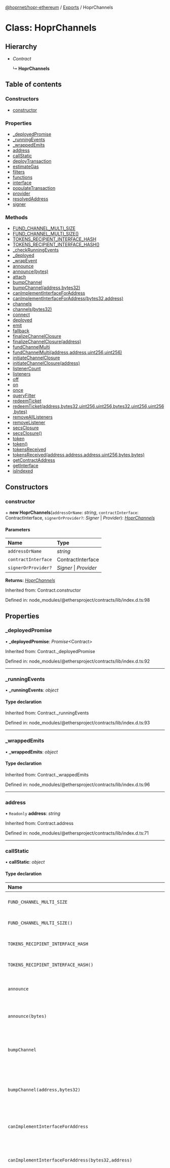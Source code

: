 [@hoprnet/hopr-ethereum](../README.md) / [Exports](../modules.md) / HoprChannels

# Class: HoprChannels

## Hierarchy

- *Contract*

  ↳ **HoprChannels**

## Table of contents

### Constructors

- [constructor](hoprchannels.md#constructor)

### Properties

- [\_deployedPromise](hoprchannels.md#_deployedpromise)
- [\_runningEvents](hoprchannels.md#_runningevents)
- [\_wrappedEmits](hoprchannels.md#_wrappedemits)
- [address](hoprchannels.md#address)
- [callStatic](hoprchannels.md#callstatic)
- [deployTransaction](hoprchannels.md#deploytransaction)
- [estimateGas](hoprchannels.md#estimategas)
- [filters](hoprchannels.md#filters)
- [functions](hoprchannels.md#functions)
- [interface](hoprchannels.md#interface)
- [populateTransaction](hoprchannels.md#populatetransaction)
- [provider](hoprchannels.md#provider)
- [resolvedAddress](hoprchannels.md#resolvedaddress)
- [signer](hoprchannels.md#signer)

### Methods

- [FUND\_CHANNEL\_MULTI\_SIZE](hoprchannels.md#fund_channel_multi_size)
- [FUND\_CHANNEL\_MULTI\_SIZE()](hoprchannels.md#fund_channel_multi_size())
- [TOKENS\_RECIPIENT\_INTERFACE\_HASH](hoprchannels.md#tokens_recipient_interface_hash)
- [TOKENS\_RECIPIENT\_INTERFACE\_HASH()](hoprchannels.md#tokens_recipient_interface_hash())
- [\_checkRunningEvents](hoprchannels.md#_checkrunningevents)
- [\_deployed](hoprchannels.md#_deployed)
- [\_wrapEvent](hoprchannels.md#_wrapevent)
- [announce](hoprchannels.md#announce)
- [announce(bytes)](hoprchannels.md#announce(bytes))
- [attach](hoprchannels.md#attach)
- [bumpChannel](hoprchannels.md#bumpchannel)
- [bumpChannel(address,bytes32)](hoprchannels.md#bumpchannel(address,bytes32))
- [canImplementInterfaceForAddress](hoprchannels.md#canimplementinterfaceforaddress)
- [canImplementInterfaceForAddress(bytes32,address)](hoprchannels.md#canimplementinterfaceforaddress(bytes32,address))
- [channels](hoprchannels.md#channels)
- [channels(bytes32)](hoprchannels.md#channels(bytes32))
- [connect](hoprchannels.md#connect)
- [deployed](hoprchannels.md#deployed)
- [emit](hoprchannels.md#emit)
- [fallback](hoprchannels.md#fallback)
- [finalizeChannelClosure](hoprchannels.md#finalizechannelclosure)
- [finalizeChannelClosure(address)](hoprchannels.md#finalizechannelclosure(address))
- [fundChannelMulti](hoprchannels.md#fundchannelmulti)
- [fundChannelMulti(address,address,uint256,uint256)](hoprchannels.md#fundchannelmulti(address,address,uint256,uint256))
- [initiateChannelClosure](hoprchannels.md#initiatechannelclosure)
- [initiateChannelClosure(address)](hoprchannels.md#initiatechannelclosure(address))
- [listenerCount](hoprchannels.md#listenercount)
- [listeners](hoprchannels.md#listeners)
- [off](hoprchannels.md#off)
- [on](hoprchannels.md#on)
- [once](hoprchannels.md#once)
- [queryFilter](hoprchannels.md#queryfilter)
- [redeemTicket](hoprchannels.md#redeemticket)
- [redeemTicket(address,bytes32,uint256,uint256,bytes32,uint256,uint256,bytes)](hoprchannels.md#redeemticket(address,bytes32,uint256,uint256,bytes32,uint256,uint256,bytes))
- [removeAllListeners](hoprchannels.md#removealllisteners)
- [removeListener](hoprchannels.md#removelistener)
- [secsClosure](hoprchannels.md#secsclosure)
- [secsClosure()](hoprchannels.md#secsclosure())
- [token](hoprchannels.md#token)
- [token()](hoprchannels.md#token())
- [tokensReceived](hoprchannels.md#tokensreceived)
- [tokensReceived(address,address,address,uint256,bytes,bytes)](hoprchannels.md#tokensreceived(address,address,address,uint256,bytes,bytes))
- [getContractAddress](hoprchannels.md#getcontractaddress)
- [getInterface](hoprchannels.md#getinterface)
- [isIndexed](hoprchannels.md#isindexed)

## Constructors

### constructor

\+ **new HoprChannels**(`addressOrName`: *string*, `contractInterface`: ContractInterface, `signerOrProvider?`: *Signer* \| *Provider*): [*HoprChannels*](hoprchannels.md)

#### Parameters

| Name | Type |
| :------ | :------ |
| `addressOrName` | *string* |
| `contractInterface` | ContractInterface |
| `signerOrProvider?` | *Signer* \| *Provider* |

**Returns:** [*HoprChannels*](hoprchannels.md)

Inherited from: Contract.constructor

Defined in: node_modules/@ethersproject/contracts/lib/index.d.ts:98

## Properties

### \_deployedPromise

• **\_deployedPromise**: *Promise*<Contract\>

Inherited from: Contract.\_deployedPromise

Defined in: node_modules/@ethersproject/contracts/lib/index.d.ts:92

___

### \_runningEvents

• **\_runningEvents**: *object*

#### Type declaration

Inherited from: Contract.\_runningEvents

Defined in: node_modules/@ethersproject/contracts/lib/index.d.ts:93

___

### \_wrappedEmits

• **\_wrappedEmits**: *object*

#### Type declaration

Inherited from: Contract.\_wrappedEmits

Defined in: node_modules/@ethersproject/contracts/lib/index.d.ts:96

___

### address

• `Readonly` **address**: *string*

Inherited from: Contract.address

Defined in: node_modules/@ethersproject/contracts/lib/index.d.ts:71

___

### callStatic

• **callStatic**: *object*

#### Type declaration

| Name | Type |
| :------ | :------ |
| `FUND_CHANNEL_MULTI_SIZE` | (`overrides?`: CallOverrides) => *Promise*<BigNumber\> |
| `FUND_CHANNEL_MULTI_SIZE()` | (`overrides?`: CallOverrides) => *Promise*<BigNumber\> |
| `TOKENS_RECIPIENT_INTERFACE_HASH` | (`overrides?`: CallOverrides) => *Promise*<string\> |
| `TOKENS_RECIPIENT_INTERFACE_HASH()` | (`overrides?`: CallOverrides) => *Promise*<string\> |
| `announce` | (`multiaddr`: BytesLike, `overrides?`: CallOverrides) => *Promise*<void\> |
| `announce(bytes)` | (`multiaddr`: BytesLike, `overrides?`: CallOverrides) => *Promise*<void\> |
| `bumpChannel` | (`counterparty`: *string*, `newCommitment`: BytesLike, `overrides?`: CallOverrides) => *Promise*<void\> |
| `bumpChannel(address,bytes32)` | (`counterparty`: *string*, `newCommitment`: BytesLike, `overrides?`: CallOverrides) => *Promise*<void\> |
| `canImplementInterfaceForAddress` | (`interfaceHash`: BytesLike, `account`: *string*, `overrides?`: CallOverrides) => *Promise*<string\> |
| `canImplementInterfaceForAddress(bytes32,address)` | (`interfaceHash`: BytesLike, `account`: *string*, `overrides?`: CallOverrides) => *Promise*<string\> |
| `channels` | (`arg0`: BytesLike, `overrides?`: CallOverrides) => *Promise*<[*BigNumber*, *BigNumber*, *string*, *string*, *BigNumber*, *BigNumber*, *BigNumber*, *BigNumber*, *number*, *BigNumber*, *number*, *boolean*] & { `channelEpoch`: *BigNumber* ; `closureByPartyA`: *boolean* ; `closureTime`: *number* ; `partyABalance`: *BigNumber* ; `partyACommitment`: *string* ; `partyATicketEpoch`: *BigNumber* ; `partyATicketIndex`: *BigNumber* ; `partyBBalance`: *BigNumber* ; `partyBCommitment`: *string* ; `partyBTicketEpoch`: *BigNumber* ; `partyBTicketIndex`: *BigNumber* ; `status`: *number*  }\> |
| `channels(bytes32)` | (`arg0`: BytesLike, `overrides?`: CallOverrides) => *Promise*<[*BigNumber*, *BigNumber*, *string*, *string*, *BigNumber*, *BigNumber*, *BigNumber*, *BigNumber*, *number*, *BigNumber*, *number*, *boolean*] & { `channelEpoch`: *BigNumber* ; `closureByPartyA`: *boolean* ; `closureTime`: *number* ; `partyABalance`: *BigNumber* ; `partyACommitment`: *string* ; `partyATicketEpoch`: *BigNumber* ; `partyATicketIndex`: *BigNumber* ; `partyBBalance`: *BigNumber* ; `partyBCommitment`: *string* ; `partyBTicketEpoch`: *BigNumber* ; `partyBTicketIndex`: *BigNumber* ; `status`: *number*  }\> |
| `finalizeChannelClosure` | (`counterparty`: *string*, `overrides?`: CallOverrides) => *Promise*<void\> |
| `finalizeChannelClosure(address)` | (`counterparty`: *string*, `overrides?`: CallOverrides) => *Promise*<void\> |
| `fundChannelMulti` | (`account1`: *string*, `account2`: *string*, `amount1`: BigNumberish, `amount2`: BigNumberish, `overrides?`: CallOverrides) => *Promise*<void\> |
| `fundChannelMulti(address,address,uint256,uint256)` | (`account1`: *string*, `account2`: *string*, `amount1`: BigNumberish, `amount2`: BigNumberish, `overrides?`: CallOverrides) => *Promise*<void\> |
| `initiateChannelClosure` | (`counterparty`: *string*, `overrides?`: CallOverrides) => *Promise*<void\> |
| `initiateChannelClosure(address)` | (`counterparty`: *string*, `overrides?`: CallOverrides) => *Promise*<void\> |
| `redeemTicket` | (`counterparty`: *string*, `nextCommitment`: BytesLike, `ticketEpoch`: BigNumberish, `ticketIndex`: BigNumberish, `proofOfRelaySecret`: BytesLike, `amount`: BigNumberish, `winProb`: BigNumberish, `signature`: BytesLike, `overrides?`: CallOverrides) => *Promise*<void\> |
| `redeemTicket(address,bytes32,uint256,uint256,bytes32,uint256,uint256,bytes)` | (`counterparty`: *string*, `nextCommitment`: BytesLike, `ticketEpoch`: BigNumberish, `ticketIndex`: BigNumberish, `proofOfRelaySecret`: BytesLike, `amount`: BigNumberish, `winProb`: BigNumberish, `signature`: BytesLike, `overrides?`: CallOverrides) => *Promise*<void\> |
| `secsClosure` | (`overrides?`: CallOverrides) => *Promise*<number\> |
| `secsClosure()` | (`overrides?`: CallOverrides) => *Promise*<number\> |
| `token` | (`overrides?`: CallOverrides) => *Promise*<string\> |
| `token()` | (`overrides?`: CallOverrides) => *Promise*<string\> |
| `tokensReceived` | (`operator`: *string*, `from`: *string*, `to`: *string*, `amount`: BigNumberish, `userData`: BytesLike, `operatorData`: BytesLike, `overrides?`: CallOverrides) => *Promise*<void\> |
| `tokensReceived(address,address,address,uint256,bytes,bytes)` | (`operator`: *string*, `from`: *string*, `to`: *string*, `amount`: BigNumberish, `userData`: BytesLike, `operatorData`: BytesLike, `overrides?`: CallOverrides) => *Promise*<void\> |

Overrides: Contract.callStatic

Defined in: packages/ethereum/types/HoprChannels.d.ts:590

___

### deployTransaction

• `Readonly` **deployTransaction**: TransactionResponse

Inherited from: Contract.deployTransaction

Defined in: node_modules/@ethersproject/contracts/lib/index.d.ts:91

___

### estimateGas

• **estimateGas**: *object*

#### Type declaration

| Name | Type |
| :------ | :------ |
| `FUND_CHANNEL_MULTI_SIZE` | (`overrides?`: CallOverrides) => *Promise*<BigNumber\> |
| `FUND_CHANNEL_MULTI_SIZE()` | (`overrides?`: CallOverrides) => *Promise*<BigNumber\> |
| `TOKENS_RECIPIENT_INTERFACE_HASH` | (`overrides?`: CallOverrides) => *Promise*<BigNumber\> |
| `TOKENS_RECIPIENT_INTERFACE_HASH()` | (`overrides?`: CallOverrides) => *Promise*<BigNumber\> |
| `announce` | (`multiaddr`: BytesLike, `overrides?`: Overrides & { `from?`: *string* \| *Promise*<string\>  }) => *Promise*<BigNumber\> |
| `announce(bytes)` | (`multiaddr`: BytesLike, `overrides?`: Overrides & { `from?`: *string* \| *Promise*<string\>  }) => *Promise*<BigNumber\> |
| `bumpChannel` | (`counterparty`: *string*, `newCommitment`: BytesLike, `overrides?`: Overrides & { `from?`: *string* \| *Promise*<string\>  }) => *Promise*<BigNumber\> |
| `bumpChannel(address,bytes32)` | (`counterparty`: *string*, `newCommitment`: BytesLike, `overrides?`: Overrides & { `from?`: *string* \| *Promise*<string\>  }) => *Promise*<BigNumber\> |
| `canImplementInterfaceForAddress` | (`interfaceHash`: BytesLike, `account`: *string*, `overrides?`: CallOverrides) => *Promise*<BigNumber\> |
| `canImplementInterfaceForAddress(bytes32,address)` | (`interfaceHash`: BytesLike, `account`: *string*, `overrides?`: CallOverrides) => *Promise*<BigNumber\> |
| `channels` | (`arg0`: BytesLike, `overrides?`: CallOverrides) => *Promise*<BigNumber\> |
| `channels(bytes32)` | (`arg0`: BytesLike, `overrides?`: CallOverrides) => *Promise*<BigNumber\> |
| `finalizeChannelClosure` | (`counterparty`: *string*, `overrides?`: Overrides & { `from?`: *string* \| *Promise*<string\>  }) => *Promise*<BigNumber\> |
| `finalizeChannelClosure(address)` | (`counterparty`: *string*, `overrides?`: Overrides & { `from?`: *string* \| *Promise*<string\>  }) => *Promise*<BigNumber\> |
| `fundChannelMulti` | (`account1`: *string*, `account2`: *string*, `amount1`: BigNumberish, `amount2`: BigNumberish, `overrides?`: Overrides & { `from?`: *string* \| *Promise*<string\>  }) => *Promise*<BigNumber\> |
| `fundChannelMulti(address,address,uint256,uint256)` | (`account1`: *string*, `account2`: *string*, `amount1`: BigNumberish, `amount2`: BigNumberish, `overrides?`: Overrides & { `from?`: *string* \| *Promise*<string\>  }) => *Promise*<BigNumber\> |
| `initiateChannelClosure` | (`counterparty`: *string*, `overrides?`: Overrides & { `from?`: *string* \| *Promise*<string\>  }) => *Promise*<BigNumber\> |
| `initiateChannelClosure(address)` | (`counterparty`: *string*, `overrides?`: Overrides & { `from?`: *string* \| *Promise*<string\>  }) => *Promise*<BigNumber\> |
| `redeemTicket` | (`counterparty`: *string*, `nextCommitment`: BytesLike, `ticketEpoch`: BigNumberish, `ticketIndex`: BigNumberish, `proofOfRelaySecret`: BytesLike, `amount`: BigNumberish, `winProb`: BigNumberish, `signature`: BytesLike, `overrides?`: Overrides & { `from?`: *string* \| *Promise*<string\>  }) => *Promise*<BigNumber\> |
| `redeemTicket(address,bytes32,uint256,uint256,bytes32,uint256,uint256,bytes)` | (`counterparty`: *string*, `nextCommitment`: BytesLike, `ticketEpoch`: BigNumberish, `ticketIndex`: BigNumberish, `proofOfRelaySecret`: BytesLike, `amount`: BigNumberish, `winProb`: BigNumberish, `signature`: BytesLike, `overrides?`: Overrides & { `from?`: *string* \| *Promise*<string\>  }) => *Promise*<BigNumber\> |
| `secsClosure` | (`overrides?`: CallOverrides) => *Promise*<BigNumber\> |
| `secsClosure()` | (`overrides?`: CallOverrides) => *Promise*<BigNumber\> |
| `token` | (`overrides?`: CallOverrides) => *Promise*<BigNumber\> |
| `token()` | (`overrides?`: CallOverrides) => *Promise*<BigNumber\> |
| `tokensReceived` | (`operator`: *string*, `from`: *string*, `to`: *string*, `amount`: BigNumberish, `userData`: BytesLike, `operatorData`: BytesLike, `overrides?`: Overrides & { `from?`: *string* \| *Promise*<string\>  }) => *Promise*<BigNumber\> |
| `tokensReceived(address,address,address,uint256,bytes,bytes)` | (`operator`: *string*, `from`: *string*, `to`: *string*, `amount`: BigNumberish, `userData`: BytesLike, `operatorData`: BytesLike, `overrides?`: Overrides & { `from?`: *string* \| *Promise*<string\>  }) => *Promise*<BigNumber\> |

Overrides: Contract.estimateGas

Defined in: packages/ethereum/types/HoprChannels.d.ts:866

___

### filters

• **filters**: *object*

#### Type declaration

| Name | Type |
| :------ | :------ |
| `Announcement` | (`account`: *string*, `multiaddr`: ``null``) => [*TypedEventFilter*](../interfaces/typedeventfilter.md)<[*string*, *string*], { `account`: *string* ; `multiaddr`: *string*  }\> |
| `ChannelUpdate` | (`partyA`: *string*, `partyB`: *string*, `newState`: ``null``) => [*TypedEventFilter*](../interfaces/typedeventfilter.md)<[*string*, *string*, [*BigNumber*, *BigNumber*, *string*, *string*, *BigNumber*, *BigNumber*, *BigNumber*, *BigNumber*, *number*, *BigNumber*, *number*, *boolean*] & { `channelEpoch`: *BigNumber* ; `closureByPartyA`: *boolean* ; `closureTime`: *number* ; `partyABalance`: *BigNumber* ; `partyACommitment`: *string* ; `partyATicketEpoch`: *BigNumber* ; `partyATicketIndex`: *BigNumber* ; `partyBBalance`: *BigNumber* ; `partyBCommitment`: *string* ; `partyBTicketEpoch`: *BigNumber* ; `partyBTicketIndex`: *BigNumber* ; `status`: *number*  }], { `newState`: [*BigNumber*, *BigNumber*, *string*, *string*, *BigNumber*, *BigNumber*, *BigNumber*, *BigNumber*, *number*, *BigNumber*, *number*, *boolean*] & { `channelEpoch`: *BigNumber* ; `closureByPartyA`: *boolean* ; `closureTime`: *number* ; `partyABalance`: *BigNumber* ; `partyACommitment`: *string* ; `partyATicketEpoch`: *BigNumber* ; `partyATicketIndex`: *BigNumber* ; `partyBBalance`: *BigNumber* ; `partyBCommitment`: *string* ; `partyBTicketEpoch`: *BigNumber* ; `partyBTicketIndex`: *BigNumber* ; `status`: *number*  } ; `partyA`: *string* ; `partyB`: *string*  }\> |

Overrides: Contract.filters

Defined in: packages/ethereum/types/HoprChannels.d.ts:787

___

### functions

• **functions**: *object*

#### Type declaration

| Name | Type |
| :------ | :------ |
| `FUND_CHANNEL_MULTI_SIZE` | (`overrides?`: CallOverrides) => *Promise*<[*BigNumber*]\> |
| `FUND_CHANNEL_MULTI_SIZE()` | (`overrides?`: CallOverrides) => *Promise*<[*BigNumber*]\> |
| `TOKENS_RECIPIENT_INTERFACE_HASH` | (`overrides?`: CallOverrides) => *Promise*<[*string*]\> |
| `TOKENS_RECIPIENT_INTERFACE_HASH()` | (`overrides?`: CallOverrides) => *Promise*<[*string*]\> |
| `announce` | (`multiaddr`: BytesLike, `overrides?`: Overrides & { `from?`: *string* \| *Promise*<string\>  }) => *Promise*<ContractTransaction\> |
| `announce(bytes)` | (`multiaddr`: BytesLike, `overrides?`: Overrides & { `from?`: *string* \| *Promise*<string\>  }) => *Promise*<ContractTransaction\> |
| `bumpChannel` | (`counterparty`: *string*, `newCommitment`: BytesLike, `overrides?`: Overrides & { `from?`: *string* \| *Promise*<string\>  }) => *Promise*<ContractTransaction\> |
| `bumpChannel(address,bytes32)` | (`counterparty`: *string*, `newCommitment`: BytesLike, `overrides?`: Overrides & { `from?`: *string* \| *Promise*<string\>  }) => *Promise*<ContractTransaction\> |
| `canImplementInterfaceForAddress` | (`interfaceHash`: BytesLike, `account`: *string*, `overrides?`: CallOverrides) => *Promise*<[*string*]\> |
| `canImplementInterfaceForAddress(bytes32,address)` | (`interfaceHash`: BytesLike, `account`: *string*, `overrides?`: CallOverrides) => *Promise*<[*string*]\> |
| `channels` | (`arg0`: BytesLike, `overrides?`: CallOverrides) => *Promise*<[*BigNumber*, *BigNumber*, *string*, *string*, *BigNumber*, *BigNumber*, *BigNumber*, *BigNumber*, *number*, *BigNumber*, *number*, *boolean*] & { `channelEpoch`: *BigNumber* ; `closureByPartyA`: *boolean* ; `closureTime`: *number* ; `partyABalance`: *BigNumber* ; `partyACommitment`: *string* ; `partyATicketEpoch`: *BigNumber* ; `partyATicketIndex`: *BigNumber* ; `partyBBalance`: *BigNumber* ; `partyBCommitment`: *string* ; `partyBTicketEpoch`: *BigNumber* ; `partyBTicketIndex`: *BigNumber* ; `status`: *number*  }\> |
| `channels(bytes32)` | (`arg0`: BytesLike, `overrides?`: CallOverrides) => *Promise*<[*BigNumber*, *BigNumber*, *string*, *string*, *BigNumber*, *BigNumber*, *BigNumber*, *BigNumber*, *number*, *BigNumber*, *number*, *boolean*] & { `channelEpoch`: *BigNumber* ; `closureByPartyA`: *boolean* ; `closureTime`: *number* ; `partyABalance`: *BigNumber* ; `partyACommitment`: *string* ; `partyATicketEpoch`: *BigNumber* ; `partyATicketIndex`: *BigNumber* ; `partyBBalance`: *BigNumber* ; `partyBCommitment`: *string* ; `partyBTicketEpoch`: *BigNumber* ; `partyBTicketIndex`: *BigNumber* ; `status`: *number*  }\> |
| `finalizeChannelClosure` | (`counterparty`: *string*, `overrides?`: Overrides & { `from?`: *string* \| *Promise*<string\>  }) => *Promise*<ContractTransaction\> |
| `finalizeChannelClosure(address)` | (`counterparty`: *string*, `overrides?`: Overrides & { `from?`: *string* \| *Promise*<string\>  }) => *Promise*<ContractTransaction\> |
| `fundChannelMulti` | (`account1`: *string*, `account2`: *string*, `amount1`: BigNumberish, `amount2`: BigNumberish, `overrides?`: Overrides & { `from?`: *string* \| *Promise*<string\>  }) => *Promise*<ContractTransaction\> |
| `fundChannelMulti(address,address,uint256,uint256)` | (`account1`: *string*, `account2`: *string*, `amount1`: BigNumberish, `amount2`: BigNumberish, `overrides?`: Overrides & { `from?`: *string* \| *Promise*<string\>  }) => *Promise*<ContractTransaction\> |
| `initiateChannelClosure` | (`counterparty`: *string*, `overrides?`: Overrides & { `from?`: *string* \| *Promise*<string\>  }) => *Promise*<ContractTransaction\> |
| `initiateChannelClosure(address)` | (`counterparty`: *string*, `overrides?`: Overrides & { `from?`: *string* \| *Promise*<string\>  }) => *Promise*<ContractTransaction\> |
| `redeemTicket` | (`counterparty`: *string*, `nextCommitment`: BytesLike, `ticketEpoch`: BigNumberish, `ticketIndex`: BigNumberish, `proofOfRelaySecret`: BytesLike, `amount`: BigNumberish, `winProb`: BigNumberish, `signature`: BytesLike, `overrides?`: Overrides & { `from?`: *string* \| *Promise*<string\>  }) => *Promise*<ContractTransaction\> |
| `redeemTicket(address,bytes32,uint256,uint256,bytes32,uint256,uint256,bytes)` | (`counterparty`: *string*, `nextCommitment`: BytesLike, `ticketEpoch`: BigNumberish, `ticketIndex`: BigNumberish, `proofOfRelaySecret`: BytesLike, `amount`: BigNumberish, `winProb`: BigNumberish, `signature`: BytesLike, `overrides?`: Overrides & { `from?`: *string* \| *Promise*<string\>  }) => *Promise*<ContractTransaction\> |
| `secsClosure` | (`overrides?`: CallOverrides) => *Promise*<[*number*]\> |
| `secsClosure()` | (`overrides?`: CallOverrides) => *Promise*<[*number*]\> |
| `token` | (`overrides?`: CallOverrides) => *Promise*<[*string*]\> |
| `token()` | (`overrides?`: CallOverrides) => *Promise*<[*string*]\> |
| `tokensReceived` | (`operator`: *string*, `from`: *string*, `to`: *string*, `amount`: BigNumberish, `userData`: BytesLike, `operatorData`: BytesLike, `overrides?`: Overrides & { `from?`: *string* \| *Promise*<string\>  }) => *Promise*<ContractTransaction\> |
| `tokensReceived(address,address,address,uint256,bytes,bytes)` | (`operator`: *string*, `from`: *string*, `to`: *string*, `amount`: BigNumberish, `userData`: BytesLike, `operatorData`: BytesLike, `overrides?`: Overrides & { `from?`: *string* \| *Promise*<string\>  }) => *Promise*<ContractTransaction\> |

Overrides: Contract.functions

Defined in: packages/ethereum/types/HoprChannels.d.ts:188

___

### interface

• **interface**: *HoprChannelsInterface*

Overrides: Contract.interface

Defined in: packages/ethereum/types/HoprChannels.d.ts:186

___

### populateTransaction

• **populateTransaction**: *object*

#### Type declaration

| Name | Type |
| :------ | :------ |
| `FUND_CHANNEL_MULTI_SIZE` | (`overrides?`: CallOverrides) => *Promise*<PopulatedTransaction\> |
| `FUND_CHANNEL_MULTI_SIZE()` | (`overrides?`: CallOverrides) => *Promise*<PopulatedTransaction\> |
| `TOKENS_RECIPIENT_INTERFACE_HASH` | (`overrides?`: CallOverrides) => *Promise*<PopulatedTransaction\> |
| `TOKENS_RECIPIENT_INTERFACE_HASH()` | (`overrides?`: CallOverrides) => *Promise*<PopulatedTransaction\> |
| `announce` | (`multiaddr`: BytesLike, `overrides?`: Overrides & { `from?`: *string* \| *Promise*<string\>  }) => *Promise*<PopulatedTransaction\> |
| `announce(bytes)` | (`multiaddr`: BytesLike, `overrides?`: Overrides & { `from?`: *string* \| *Promise*<string\>  }) => *Promise*<PopulatedTransaction\> |
| `bumpChannel` | (`counterparty`: *string*, `newCommitment`: BytesLike, `overrides?`: Overrides & { `from?`: *string* \| *Promise*<string\>  }) => *Promise*<PopulatedTransaction\> |
| `bumpChannel(address,bytes32)` | (`counterparty`: *string*, `newCommitment`: BytesLike, `overrides?`: Overrides & { `from?`: *string* \| *Promise*<string\>  }) => *Promise*<PopulatedTransaction\> |
| `canImplementInterfaceForAddress` | (`interfaceHash`: BytesLike, `account`: *string*, `overrides?`: CallOverrides) => *Promise*<PopulatedTransaction\> |
| `canImplementInterfaceForAddress(bytes32,address)` | (`interfaceHash`: BytesLike, `account`: *string*, `overrides?`: CallOverrides) => *Promise*<PopulatedTransaction\> |
| `channels` | (`arg0`: BytesLike, `overrides?`: CallOverrides) => *Promise*<PopulatedTransaction\> |
| `channels(bytes32)` | (`arg0`: BytesLike, `overrides?`: CallOverrides) => *Promise*<PopulatedTransaction\> |
| `finalizeChannelClosure` | (`counterparty`: *string*, `overrides?`: Overrides & { `from?`: *string* \| *Promise*<string\>  }) => *Promise*<PopulatedTransaction\> |
| `finalizeChannelClosure(address)` | (`counterparty`: *string*, `overrides?`: Overrides & { `from?`: *string* \| *Promise*<string\>  }) => *Promise*<PopulatedTransaction\> |
| `fundChannelMulti` | (`account1`: *string*, `account2`: *string*, `amount1`: BigNumberish, `amount2`: BigNumberish, `overrides?`: Overrides & { `from?`: *string* \| *Promise*<string\>  }) => *Promise*<PopulatedTransaction\> |
| `fundChannelMulti(address,address,uint256,uint256)` | (`account1`: *string*, `account2`: *string*, `amount1`: BigNumberish, `amount2`: BigNumberish, `overrides?`: Overrides & { `from?`: *string* \| *Promise*<string\>  }) => *Promise*<PopulatedTransaction\> |
| `initiateChannelClosure` | (`counterparty`: *string*, `overrides?`: Overrides & { `from?`: *string* \| *Promise*<string\>  }) => *Promise*<PopulatedTransaction\> |
| `initiateChannelClosure(address)` | (`counterparty`: *string*, `overrides?`: Overrides & { `from?`: *string* \| *Promise*<string\>  }) => *Promise*<PopulatedTransaction\> |
| `redeemTicket` | (`counterparty`: *string*, `nextCommitment`: BytesLike, `ticketEpoch`: BigNumberish, `ticketIndex`: BigNumberish, `proofOfRelaySecret`: BytesLike, `amount`: BigNumberish, `winProb`: BigNumberish, `signature`: BytesLike, `overrides?`: Overrides & { `from?`: *string* \| *Promise*<string\>  }) => *Promise*<PopulatedTransaction\> |
| `redeemTicket(address,bytes32,uint256,uint256,bytes32,uint256,uint256,bytes)` | (`counterparty`: *string*, `nextCommitment`: BytesLike, `ticketEpoch`: BigNumberish, `ticketIndex`: BigNumberish, `proofOfRelaySecret`: BytesLike, `amount`: BigNumberish, `winProb`: BigNumberish, `signature`: BytesLike, `overrides?`: Overrides & { `from?`: *string* \| *Promise*<string\>  }) => *Promise*<PopulatedTransaction\> |
| `secsClosure` | (`overrides?`: CallOverrides) => *Promise*<PopulatedTransaction\> |
| `secsClosure()` | (`overrides?`: CallOverrides) => *Promise*<PopulatedTransaction\> |
| `token` | (`overrides?`: CallOverrides) => *Promise*<PopulatedTransaction\> |
| `token()` | (`overrides?`: CallOverrides) => *Promise*<PopulatedTransaction\> |
| `tokensReceived` | (`operator`: *string*, `from`: *string*, `to`: *string*, `amount`: BigNumberish, `userData`: BytesLike, `operatorData`: BytesLike, `overrides?`: Overrides & { `from?`: *string* \| *Promise*<string\>  }) => *Promise*<PopulatedTransaction\> |
| `tokensReceived(address,address,address,uint256,bytes,bytes)` | (`operator`: *string*, `from`: *string*, `to`: *string*, `amount`: BigNumberish, `userData`: BytesLike, `operatorData`: BytesLike, `overrides?`: Overrides & { `from?`: *string* \| *Promise*<string\>  }) => *Promise*<PopulatedTransaction\> |

Overrides: Contract.populateTransaction

Defined in: packages/ethereum/types/HoprChannels.d.ts:1009

___

### provider

• `Readonly` **provider**: *Provider*

Inherited from: Contract.provider

Defined in: node_modules/@ethersproject/contracts/lib/index.d.ts:74

___

### resolvedAddress

• `Readonly` **resolvedAddress**: *Promise*<string\>

Inherited from: Contract.resolvedAddress

Defined in: node_modules/@ethersproject/contracts/lib/index.d.ts:90

___

### signer

• `Readonly` **signer**: *Signer*

Inherited from: Contract.signer

Defined in: node_modules/@ethersproject/contracts/lib/index.d.ts:73

## Methods

### FUND\_CHANNEL\_MULTI\_SIZE

▸ **FUND_CHANNEL_MULTI_SIZE**(`overrides?`: CallOverrides): *Promise*<BigNumber\>

#### Parameters

| Name | Type |
| :------ | :------ |
| `overrides?` | CallOverrides |

**Returns:** *Promise*<BigNumber\>

Defined in: packages/ethereum/types/HoprChannels.d.ts:392

___

### FUND\_CHANNEL\_MULTI\_SIZE()

▸ **FUND_CHANNEL_MULTI_SIZE()**(`overrides?`: CallOverrides): *Promise*<BigNumber\>

#### Parameters

| Name | Type |
| :------ | :------ |
| `overrides?` | CallOverrides |

**Returns:** *Promise*<BigNumber\>

Defined in: packages/ethereum/types/HoprChannels.d.ts:392

___

### TOKENS\_RECIPIENT\_INTERFACE\_HASH

▸ **TOKENS_RECIPIENT_INTERFACE_HASH**(`overrides?`: CallOverrides): *Promise*<string\>

#### Parameters

| Name | Type |
| :------ | :------ |
| `overrides?` | CallOverrides |

**Returns:** *Promise*<string\>

Defined in: packages/ethereum/types/HoprChannels.d.ts:396

___

### TOKENS\_RECIPIENT\_INTERFACE\_HASH()

▸ **TOKENS_RECIPIENT_INTERFACE_HASH()**(`overrides?`: CallOverrides): *Promise*<string\>

#### Parameters

| Name | Type |
| :------ | :------ |
| `overrides?` | CallOverrides |

**Returns:** *Promise*<string\>

Defined in: packages/ethereum/types/HoprChannels.d.ts:396

___

### \_checkRunningEvents

▸ **_checkRunningEvents**(`runningEvent`: *RunningEvent*): *void*

#### Parameters

| Name | Type |
| :------ | :------ |
| `runningEvent` | *RunningEvent* |

**Returns:** *void*

Inherited from: Contract.\_checkRunningEvents

Defined in: node_modules/@ethersproject/contracts/lib/index.d.ts:113

___

### \_deployed

▸ **_deployed**(`blockTag?`: BlockTag): *Promise*<Contract\>

#### Parameters

| Name | Type |
| :------ | :------ |
| `blockTag?` | BlockTag |

**Returns:** *Promise*<Contract\>

Inherited from: Contract.\_deployed

Defined in: node_modules/@ethersproject/contracts/lib/index.d.ts:106

___

### \_wrapEvent

▸ **_wrapEvent**(`runningEvent`: *RunningEvent*, `log`: Log, `listener`: Listener): Event

#### Parameters

| Name | Type |
| :------ | :------ |
| `runningEvent` | *RunningEvent* |
| `log` | Log |
| `listener` | Listener |

**Returns:** Event

Inherited from: Contract.\_wrapEvent

Defined in: node_modules/@ethersproject/contracts/lib/index.d.ts:114

___

### announce

▸ **announce**(`multiaddr`: BytesLike, `overrides?`: Overrides & { `from?`: *string* \| *Promise*<string\>  }): *Promise*<ContractTransaction\>

#### Parameters

| Name | Type |
| :------ | :------ |
| `multiaddr` | BytesLike |
| `overrides?` | Overrides & { `from?`: *string* \| *Promise*<string\>  } |

**Returns:** *Promise*<ContractTransaction\>

Defined in: packages/ethereum/types/HoprChannels.d.ts:402

___

### announce(bytes)

▸ **announce(bytes)**(`multiaddr`: BytesLike, `overrides?`: Overrides & { `from?`: *string* \| *Promise*<string\>  }): *Promise*<ContractTransaction\>

#### Parameters

| Name | Type |
| :------ | :------ |
| `multiaddr` | BytesLike |
| `overrides?` | Overrides & { `from?`: *string* \| *Promise*<string\>  } |

**Returns:** *Promise*<ContractTransaction\>

Defined in: packages/ethereum/types/HoprChannels.d.ts:405

___

### attach

▸ **attach**(`addressOrName`: *string*): [*HoprChannels*](hoprchannels.md)

#### Parameters

| Name | Type |
| :------ | :------ |
| `addressOrName` | *string* |

**Returns:** [*HoprChannels*](hoprchannels.md)

Overrides: Contract.attach

Defined in: packages/ethereum/types/HoprChannels.d.ts:147

___

### bumpChannel

▸ **bumpChannel**(`counterparty`: *string*, `newCommitment`: BytesLike, `overrides?`: Overrides & { `from?`: *string* \| *Promise*<string\>  }): *Promise*<ContractTransaction\>

#### Parameters

| Name | Type |
| :------ | :------ |
| `counterparty` | *string* |
| `newCommitment` | BytesLike |
| `overrides?` | Overrides & { `from?`: *string* \| *Promise*<string\>  } |

**Returns:** *Promise*<ContractTransaction\>

Defined in: packages/ethereum/types/HoprChannels.d.ts:412

___

### bumpChannel(address,bytes32)

▸ **bumpChannel(address,bytes32)**(`counterparty`: *string*, `newCommitment`: BytesLike, `overrides?`: Overrides & { `from?`: *string* \| *Promise*<string\>  }): *Promise*<ContractTransaction\>

#### Parameters

| Name | Type |
| :------ | :------ |
| `counterparty` | *string* |
| `newCommitment` | BytesLike |
| `overrides?` | Overrides & { `from?`: *string* \| *Promise*<string\>  } |

**Returns:** *Promise*<ContractTransaction\>

Defined in: packages/ethereum/types/HoprChannels.d.ts:416

___

### canImplementInterfaceForAddress

▸ **canImplementInterfaceForAddress**(`interfaceHash`: BytesLike, `account`: *string*, `overrides?`: CallOverrides): *Promise*<string\>

#### Parameters

| Name | Type |
| :------ | :------ |
| `interfaceHash` | BytesLike |
| `account` | *string* |
| `overrides?` | CallOverrides |

**Returns:** *Promise*<string\>

Defined in: packages/ethereum/types/HoprChannels.d.ts:424

___

### canImplementInterfaceForAddress(bytes32,address)

▸ **canImplementInterfaceForAddress(bytes32,address)**(`interfaceHash`: BytesLike, `account`: *string*, `overrides?`: CallOverrides): *Promise*<string\>

#### Parameters

| Name | Type |
| :------ | :------ |
| `interfaceHash` | BytesLike |
| `account` | *string* |
| `overrides?` | CallOverrides |

**Returns:** *Promise*<string\>

Defined in: packages/ethereum/types/HoprChannels.d.ts:428

___

### channels

▸ **channels**(`arg0`: BytesLike, `overrides?`: CallOverrides): *Promise*<[*BigNumber*, *BigNumber*, *string*, *string*, *BigNumber*, *BigNumber*, *BigNumber*, *BigNumber*, *number*, *BigNumber*, *number*, *boolean*] & { `channelEpoch`: *BigNumber* ; `closureByPartyA`: *boolean* ; `closureTime`: *number* ; `partyABalance`: *BigNumber* ; `partyACommitment`: *string* ; `partyATicketEpoch`: *BigNumber* ; `partyATicketIndex`: *BigNumber* ; `partyBBalance`: *BigNumber* ; `partyBCommitment`: *string* ; `partyBTicketEpoch`: *BigNumber* ; `partyBTicketIndex`: *BigNumber* ; `status`: *number*  }\>

#### Parameters

| Name | Type |
| :------ | :------ |
| `arg0` | BytesLike |
| `overrides?` | CallOverrides |

**Returns:** *Promise*<[*BigNumber*, *BigNumber*, *string*, *string*, *BigNumber*, *BigNumber*, *BigNumber*, *BigNumber*, *number*, *BigNumber*, *number*, *boolean*] & { `channelEpoch`: *BigNumber* ; `closureByPartyA`: *boolean* ; `closureTime`: *number* ; `partyABalance`: *BigNumber* ; `partyACommitment`: *string* ; `partyATicketEpoch`: *BigNumber* ; `partyATicketIndex`: *BigNumber* ; `partyBBalance`: *BigNumber* ; `partyBCommitment`: *string* ; `partyBTicketEpoch`: *BigNumber* ; `partyBTicketIndex`: *BigNumber* ; `status`: *number*  }\>

Defined in: packages/ethereum/types/HoprChannels.d.ts:436

___

### channels(bytes32)

▸ **channels(bytes32)**(`arg0`: BytesLike, `overrides?`: CallOverrides): *Promise*<[*BigNumber*, *BigNumber*, *string*, *string*, *BigNumber*, *BigNumber*, *BigNumber*, *BigNumber*, *number*, *BigNumber*, *number*, *boolean*] & { `channelEpoch`: *BigNumber* ; `closureByPartyA`: *boolean* ; `closureTime`: *number* ; `partyABalance`: *BigNumber* ; `partyACommitment`: *string* ; `partyATicketEpoch`: *BigNumber* ; `partyATicketIndex`: *BigNumber* ; `partyBBalance`: *BigNumber* ; `partyBCommitment`: *string* ; `partyBTicketEpoch`: *BigNumber* ; `partyBTicketIndex`: *BigNumber* ; `status`: *number*  }\>

#### Parameters

| Name | Type |
| :------ | :------ |
| `arg0` | BytesLike |
| `overrides?` | CallOverrides |

**Returns:** *Promise*<[*BigNumber*, *BigNumber*, *string*, *string*, *BigNumber*, *BigNumber*, *BigNumber*, *BigNumber*, *number*, *BigNumber*, *number*, *boolean*] & { `channelEpoch`: *BigNumber* ; `closureByPartyA`: *boolean* ; `closureTime`: *number* ; `partyABalance`: *BigNumber* ; `partyACommitment`: *string* ; `partyATicketEpoch`: *BigNumber* ; `partyATicketIndex`: *BigNumber* ; `partyBBalance`: *BigNumber* ; `partyBCommitment`: *string* ; `partyBTicketEpoch`: *BigNumber* ; `partyBTicketIndex`: *BigNumber* ; `status`: *number*  }\>

Defined in: packages/ethereum/types/HoprChannels.d.ts:467

___

### connect

▸ **connect**(`signerOrProvider`: *string* \| *Signer* \| *Provider*): [*HoprChannels*](hoprchannels.md)

#### Parameters

| Name | Type |
| :------ | :------ |
| `signerOrProvider` | *string* \| *Signer* \| *Provider* |

**Returns:** [*HoprChannels*](hoprchannels.md)

Overrides: Contract.connect

Defined in: packages/ethereum/types/HoprChannels.d.ts:146

___

### deployed

▸ **deployed**(): *Promise*<[*HoprChannels*](hoprchannels.md)\>

**Returns:** *Promise*<[*HoprChannels*](hoprchannels.md)\>

Overrides: Contract.deployed

Defined in: packages/ethereum/types/HoprChannels.d.ts:148

___

### emit

▸ **emit**(`eventName`: *string* \| EventFilter, ...`args`: *any*[]): *boolean*

#### Parameters

| Name | Type |
| :------ | :------ |
| `eventName` | *string* \| EventFilter |
| `...args` | *any*[] |

**Returns:** *boolean*

Inherited from: Contract.emit

Defined in: node_modules/@ethersproject/contracts/lib/index.d.ts:119

___

### fallback

▸ **fallback**(`overrides?`: TransactionRequest): *Promise*<TransactionResponse\>

#### Parameters

| Name | Type |
| :------ | :------ |
| `overrides?` | TransactionRequest |

**Returns:** *Promise*<TransactionResponse\>

Inherited from: Contract.fallback

Defined in: node_modules/@ethersproject/contracts/lib/index.d.ts:107

___

### finalizeChannelClosure

▸ **finalizeChannelClosure**(`counterparty`: *string*, `overrides?`: Overrides & { `from?`: *string* \| *Promise*<string\>  }): *Promise*<ContractTransaction\>

#### Parameters

| Name | Type |
| :------ | :------ |
| `counterparty` | *string* |
| `overrides?` | Overrides & { `from?`: *string* \| *Promise*<string\>  } |

**Returns:** *Promise*<ContractTransaction\>

Defined in: packages/ethereum/types/HoprChannels.d.ts:502

___

### finalizeChannelClosure(address)

▸ **finalizeChannelClosure(address)**(`counterparty`: *string*, `overrides?`: Overrides & { `from?`: *string* \| *Promise*<string\>  }): *Promise*<ContractTransaction\>

#### Parameters

| Name | Type |
| :------ | :------ |
| `counterparty` | *string* |
| `overrides?` | Overrides & { `from?`: *string* \| *Promise*<string\>  } |

**Returns:** *Promise*<ContractTransaction\>

Defined in: packages/ethereum/types/HoprChannels.d.ts:505

___

### fundChannelMulti

▸ **fundChannelMulti**(`account1`: *string*, `account2`: *string*, `amount1`: BigNumberish, `amount2`: BigNumberish, `overrides?`: Overrides & { `from?`: *string* \| *Promise*<string\>  }): *Promise*<ContractTransaction\>

#### Parameters

| Name | Type |
| :------ | :------ |
| `account1` | *string* |
| `account2` | *string* |
| `amount1` | BigNumberish |
| `amount2` | BigNumberish |
| `overrides?` | Overrides & { `from?`: *string* \| *Promise*<string\>  } |

**Returns:** *Promise*<ContractTransaction\>

Defined in: packages/ethereum/types/HoprChannels.d.ts:512

___

### fundChannelMulti(address,address,uint256,uint256)

▸ **fundChannelMulti(address,address,uint256,uint256)**(`account1`: *string*, `account2`: *string*, `amount1`: BigNumberish, `amount2`: BigNumberish, `overrides?`: Overrides & { `from?`: *string* \| *Promise*<string\>  }): *Promise*<ContractTransaction\>

#### Parameters

| Name | Type |
| :------ | :------ |
| `account1` | *string* |
| `account2` | *string* |
| `amount1` | BigNumberish |
| `amount2` | BigNumberish |
| `overrides?` | Overrides & { `from?`: *string* \| *Promise*<string\>  } |

**Returns:** *Promise*<ContractTransaction\>

Defined in: packages/ethereum/types/HoprChannels.d.ts:518

___

### initiateChannelClosure

▸ **initiateChannelClosure**(`counterparty`: *string*, `overrides?`: Overrides & { `from?`: *string* \| *Promise*<string\>  }): *Promise*<ContractTransaction\>

#### Parameters

| Name | Type |
| :------ | :------ |
| `counterparty` | *string* |
| `overrides?` | Overrides & { `from?`: *string* \| *Promise*<string\>  } |

**Returns:** *Promise*<ContractTransaction\>

Defined in: packages/ethereum/types/HoprChannels.d.ts:528

___

### initiateChannelClosure(address)

▸ **initiateChannelClosure(address)**(`counterparty`: *string*, `overrides?`: Overrides & { `from?`: *string* \| *Promise*<string\>  }): *Promise*<ContractTransaction\>

#### Parameters

| Name | Type |
| :------ | :------ |
| `counterparty` | *string* |
| `overrides?` | Overrides & { `from?`: *string* \| *Promise*<string\>  } |

**Returns:** *Promise*<ContractTransaction\>

Defined in: packages/ethereum/types/HoprChannels.d.ts:531

___

### listenerCount

▸ **listenerCount**(`eventName?`: *string* \| EventFilter): *number*

#### Parameters

| Name | Type |
| :------ | :------ |
| `eventName?` | *string* \| EventFilter |

**Returns:** *number*

Inherited from: Contract.listenerCount

Defined in: node_modules/@ethersproject/contracts/lib/index.d.ts:120

___

### listeners

▸ **listeners**<EventArgsArray, EventArgsObject\>(`eventFilter?`: [*TypedEventFilter*](../interfaces/typedeventfilter.md)<EventArgsArray, EventArgsObject\>): [*TypedListener*](../modules.md#typedlistener)<EventArgsArray, EventArgsObject\>[]

#### Type parameters

| Name | Type |
| :------ | :------ |
| `EventArgsArray` | *any*[] |
| `EventArgsObject` | - |

#### Parameters

| Name | Type |
| :------ | :------ |
| `eventFilter?` | [*TypedEventFilter*](../interfaces/typedeventfilter.md)<EventArgsArray, EventArgsObject\> |

**Returns:** [*TypedListener*](../modules.md#typedlistener)<EventArgsArray, EventArgsObject\>[]

Overrides: Contract.listeners

Defined in: packages/ethereum/types/HoprChannels.d.ts:150

▸ **listeners**(`eventName?`: *string*): Listener[]

#### Parameters

| Name | Type |
| :------ | :------ |
| `eventName?` | *string* |

**Returns:** Listener[]

Overrides: Contract.listeners

Defined in: packages/ethereum/types/HoprChannels.d.ts:173

___

### off

▸ **off**<EventArgsArray, EventArgsObject\>(`eventFilter`: [*TypedEventFilter*](../interfaces/typedeventfilter.md)<EventArgsArray, EventArgsObject\>, `listener`: [*TypedListener*](../modules.md#typedlistener)<EventArgsArray, EventArgsObject\>): [*HoprChannels*](hoprchannels.md)

#### Type parameters

| Name | Type |
| :------ | :------ |
| `EventArgsArray` | *any*[] |
| `EventArgsObject` | - |

#### Parameters

| Name | Type |
| :------ | :------ |
| `eventFilter` | [*TypedEventFilter*](../interfaces/typedeventfilter.md)<EventArgsArray, EventArgsObject\> |
| `listener` | [*TypedListener*](../modules.md#typedlistener)<EventArgsArray, EventArgsObject\> |

**Returns:** [*HoprChannels*](hoprchannels.md)

Overrides: Contract.off

Defined in: packages/ethereum/types/HoprChannels.d.ts:153

▸ **off**(`eventName`: *string*, `listener`: Listener): [*HoprChannels*](hoprchannels.md)

#### Parameters

| Name | Type |
| :------ | :------ |
| `eventName` | *string* |
| `listener` | Listener |

**Returns:** [*HoprChannels*](hoprchannels.md)

Overrides: Contract.off

Defined in: packages/ethereum/types/HoprChannels.d.ts:174

___

### on

▸ **on**<EventArgsArray, EventArgsObject\>(`eventFilter`: [*TypedEventFilter*](../interfaces/typedeventfilter.md)<EventArgsArray, EventArgsObject\>, `listener`: [*TypedListener*](../modules.md#typedlistener)<EventArgsArray, EventArgsObject\>): [*HoprChannels*](hoprchannels.md)

#### Type parameters

| Name | Type |
| :------ | :------ |
| `EventArgsArray` | *any*[] |
| `EventArgsObject` | - |

#### Parameters

| Name | Type |
| :------ | :------ |
| `eventFilter` | [*TypedEventFilter*](../interfaces/typedeventfilter.md)<EventArgsArray, EventArgsObject\> |
| `listener` | [*TypedListener*](../modules.md#typedlistener)<EventArgsArray, EventArgsObject\> |

**Returns:** [*HoprChannels*](hoprchannels.md)

Overrides: Contract.on

Defined in: packages/ethereum/types/HoprChannels.d.ts:157

▸ **on**(`eventName`: *string*, `listener`: Listener): [*HoprChannels*](hoprchannels.md)

#### Parameters

| Name | Type |
| :------ | :------ |
| `eventName` | *string* |
| `listener` | Listener |

**Returns:** [*HoprChannels*](hoprchannels.md)

Overrides: Contract.on

Defined in: packages/ethereum/types/HoprChannels.d.ts:175

___

### once

▸ **once**<EventArgsArray, EventArgsObject\>(`eventFilter`: [*TypedEventFilter*](../interfaces/typedeventfilter.md)<EventArgsArray, EventArgsObject\>, `listener`: [*TypedListener*](../modules.md#typedlistener)<EventArgsArray, EventArgsObject\>): [*HoprChannels*](hoprchannels.md)

#### Type parameters

| Name | Type |
| :------ | :------ |
| `EventArgsArray` | *any*[] |
| `EventArgsObject` | - |

#### Parameters

| Name | Type |
| :------ | :------ |
| `eventFilter` | [*TypedEventFilter*](../interfaces/typedeventfilter.md)<EventArgsArray, EventArgsObject\> |
| `listener` | [*TypedListener*](../modules.md#typedlistener)<EventArgsArray, EventArgsObject\> |

**Returns:** [*HoprChannels*](hoprchannels.md)

Overrides: Contract.once

Defined in: packages/ethereum/types/HoprChannels.d.ts:161

▸ **once**(`eventName`: *string*, `listener`: Listener): [*HoprChannels*](hoprchannels.md)

#### Parameters

| Name | Type |
| :------ | :------ |
| `eventName` | *string* |
| `listener` | Listener |

**Returns:** [*HoprChannels*](hoprchannels.md)

Overrides: Contract.once

Defined in: packages/ethereum/types/HoprChannels.d.ts:176

___

### queryFilter

▸ **queryFilter**<EventArgsArray, EventArgsObject\>(`event`: [*TypedEventFilter*](../interfaces/typedeventfilter.md)<EventArgsArray, EventArgsObject\>, `fromBlockOrBlockhash?`: *string* \| *number*, `toBlock?`: *string* \| *number*): *Promise*<[*TypedEvent*](../interfaces/typedevent.md)<EventArgsArray & EventArgsObject\>[]\>

#### Type parameters

| Name | Type |
| :------ | :------ |
| `EventArgsArray` | *any*[] |
| `EventArgsObject` | - |

#### Parameters

| Name | Type |
| :------ | :------ |
| `event` | [*TypedEventFilter*](../interfaces/typedeventfilter.md)<EventArgsArray, EventArgsObject\> |
| `fromBlockOrBlockhash?` | *string* \| *number* |
| `toBlock?` | *string* \| *number* |

**Returns:** *Promise*<[*TypedEvent*](../interfaces/typedevent.md)<EventArgsArray & EventArgsObject\>[]\>

Overrides: Contract.queryFilter

Defined in: packages/ethereum/types/HoprChannels.d.ts:180

___

### redeemTicket

▸ **redeemTicket**(`counterparty`: *string*, `nextCommitment`: BytesLike, `ticketEpoch`: BigNumberish, `ticketIndex`: BigNumberish, `proofOfRelaySecret`: BytesLike, `amount`: BigNumberish, `winProb`: BigNumberish, `signature`: BytesLike, `overrides?`: Overrides & { `from?`: *string* \| *Promise*<string\>  }): *Promise*<ContractTransaction\>

#### Parameters

| Name | Type |
| :------ | :------ |
| `counterparty` | *string* |
| `nextCommitment` | BytesLike |
| `ticketEpoch` | BigNumberish |
| `ticketIndex` | BigNumberish |
| `proofOfRelaySecret` | BytesLike |
| `amount` | BigNumberish |
| `winProb` | BigNumberish |
| `signature` | BytesLike |
| `overrides?` | Overrides & { `from?`: *string* \| *Promise*<string\>  } |

**Returns:** *Promise*<ContractTransaction\>

Defined in: packages/ethereum/types/HoprChannels.d.ts:538

___

### redeemTicket(address,bytes32,uint256,uint256,bytes32,uint256,uint256,bytes)

▸ **redeemTicket(address,bytes32,uint256,uint256,bytes32,uint256,uint256,bytes)**(`counterparty`: *string*, `nextCommitment`: BytesLike, `ticketEpoch`: BigNumberish, `ticketIndex`: BigNumberish, `proofOfRelaySecret`: BytesLike, `amount`: BigNumberish, `winProb`: BigNumberish, `signature`: BytesLike, `overrides?`: Overrides & { `from?`: *string* \| *Promise*<string\>  }): *Promise*<ContractTransaction\>

#### Parameters

| Name | Type |
| :------ | :------ |
| `counterparty` | *string* |
| `nextCommitment` | BytesLike |
| `ticketEpoch` | BigNumberish |
| `ticketIndex` | BigNumberish |
| `proofOfRelaySecret` | BytesLike |
| `amount` | BigNumberish |
| `winProb` | BigNumberish |
| `signature` | BytesLike |
| `overrides?` | Overrides & { `from?`: *string* \| *Promise*<string\>  } |

**Returns:** *Promise*<ContractTransaction\>

Defined in: packages/ethereum/types/HoprChannels.d.ts:548

___

### removeAllListeners

▸ **removeAllListeners**<EventArgsArray, EventArgsObject\>(`eventFilter`: [*TypedEventFilter*](../interfaces/typedeventfilter.md)<EventArgsArray, EventArgsObject\>): [*HoprChannels*](hoprchannels.md)

#### Type parameters

| Name | Type |
| :------ | :------ |
| `EventArgsArray` | *any*[] |
| `EventArgsObject` | - |

#### Parameters

| Name | Type |
| :------ | :------ |
| `eventFilter` | [*TypedEventFilter*](../interfaces/typedeventfilter.md)<EventArgsArray, EventArgsObject\> |

**Returns:** [*HoprChannels*](hoprchannels.md)

Overrides: Contract.removeAllListeners

Defined in: packages/ethereum/types/HoprChannels.d.ts:169

▸ **removeAllListeners**(`eventName?`: *string*): [*HoprChannels*](hoprchannels.md)

#### Parameters

| Name | Type |
| :------ | :------ |
| `eventName?` | *string* |

**Returns:** [*HoprChannels*](hoprchannels.md)

Overrides: Contract.removeAllListeners

Defined in: packages/ethereum/types/HoprChannels.d.ts:178

___

### removeListener

▸ **removeListener**<EventArgsArray, EventArgsObject\>(`eventFilter`: [*TypedEventFilter*](../interfaces/typedeventfilter.md)<EventArgsArray, EventArgsObject\>, `listener`: [*TypedListener*](../modules.md#typedlistener)<EventArgsArray, EventArgsObject\>): [*HoprChannels*](hoprchannels.md)

#### Type parameters

| Name | Type |
| :------ | :------ |
| `EventArgsArray` | *any*[] |
| `EventArgsObject` | - |

#### Parameters

| Name | Type |
| :------ | :------ |
| `eventFilter` | [*TypedEventFilter*](../interfaces/typedeventfilter.md)<EventArgsArray, EventArgsObject\> |
| `listener` | [*TypedListener*](../modules.md#typedlistener)<EventArgsArray, EventArgsObject\> |

**Returns:** [*HoprChannels*](hoprchannels.md)

Overrides: Contract.removeListener

Defined in: packages/ethereum/types/HoprChannels.d.ts:165

▸ **removeListener**(`eventName`: *string*, `listener`: Listener): [*HoprChannels*](hoprchannels.md)

#### Parameters

| Name | Type |
| :------ | :------ |
| `eventName` | *string* |
| `listener` | Listener |

**Returns:** [*HoprChannels*](hoprchannels.md)

Overrides: Contract.removeListener

Defined in: packages/ethereum/types/HoprChannels.d.ts:177

___

### secsClosure

▸ **secsClosure**(`overrides?`: CallOverrides): *Promise*<number\>

#### Parameters

| Name | Type |
| :------ | :------ |
| `overrides?` | CallOverrides |

**Returns:** *Promise*<number\>

Defined in: packages/ethereum/types/HoprChannels.d.ts:562

___

### secsClosure()

▸ **secsClosure()**(`overrides?`: CallOverrides): *Promise*<number\>

#### Parameters

| Name | Type |
| :------ | :------ |
| `overrides?` | CallOverrides |

**Returns:** *Promise*<number\>

Defined in: packages/ethereum/types/HoprChannels.d.ts:562

___

### token

▸ **token**(`overrides?`: CallOverrides): *Promise*<string\>

#### Parameters

| Name | Type |
| :------ | :------ |
| `overrides?` | CallOverrides |

**Returns:** *Promise*<string\>

Defined in: packages/ethereum/types/HoprChannels.d.ts:566

___

### token()

▸ **token()**(`overrides?`: CallOverrides): *Promise*<string\>

#### Parameters

| Name | Type |
| :------ | :------ |
| `overrides?` | CallOverrides |

**Returns:** *Promise*<string\>

Defined in: packages/ethereum/types/HoprChannels.d.ts:566

___

### tokensReceived

▸ **tokensReceived**(`operator`: *string*, `from`: *string*, `to`: *string*, `amount`: BigNumberish, `userData`: BytesLike, `operatorData`: BytesLike, `overrides?`: Overrides & { `from?`: *string* \| *Promise*<string\>  }): *Promise*<ContractTransaction\>

#### Parameters

| Name | Type |
| :------ | :------ |
| `operator` | *string* |
| `from` | *string* |
| `to` | *string* |
| `amount` | BigNumberish |
| `userData` | BytesLike |
| `operatorData` | BytesLike |
| `overrides?` | Overrides & { `from?`: *string* \| *Promise*<string\>  } |

**Returns:** *Promise*<ContractTransaction\>

Defined in: packages/ethereum/types/HoprChannels.d.ts:570

___

### tokensReceived(address,address,address,uint256,bytes,bytes)

▸ **tokensReceived(address,address,address,uint256,bytes,bytes)**(`operator`: *string*, `from`: *string*, `to`: *string*, `amount`: BigNumberish, `userData`: BytesLike, `operatorData`: BytesLike, `overrides?`: Overrides & { `from?`: *string* \| *Promise*<string\>  }): *Promise*<ContractTransaction\>

#### Parameters

| Name | Type |
| :------ | :------ |
| `operator` | *string* |
| `from` | *string* |
| `to` | *string* |
| `amount` | BigNumberish |
| `userData` | BytesLike |
| `operatorData` | BytesLike |
| `overrides?` | Overrides & { `from?`: *string* \| *Promise*<string\>  } |

**Returns:** *Promise*<ContractTransaction\>

Defined in: packages/ethereum/types/HoprChannels.d.ts:578

___

### getContractAddress

▸ `Static` **getContractAddress**(`transaction`: { `from`: *string* ; `nonce`: BigNumberish  }): *string*

#### Parameters

| Name | Type |
| :------ | :------ |
| `transaction` | *object* |
| `transaction.from` | *string* |
| `transaction.nonce` | BigNumberish |

**Returns:** *string*

Inherited from: Contract.getContractAddress

Defined in: node_modules/@ethersproject/contracts/lib/index.d.ts:100

___

### getInterface

▸ `Static` **getInterface**(`contractInterface`: ContractInterface): *Interface*

#### Parameters

| Name | Type |
| :------ | :------ |
| `contractInterface` | ContractInterface |

**Returns:** *Interface*

Inherited from: Contract.getInterface

Defined in: node_modules/@ethersproject/contracts/lib/index.d.ts:104

___

### isIndexed

▸ `Static` **isIndexed**(`value`: *any*): value is Indexed

#### Parameters

| Name | Type |
| :------ | :------ |
| `value` | *any* |

**Returns:** value is Indexed

Inherited from: Contract.isIndexed

Defined in: node_modules/@ethersproject/contracts/lib/index.d.ts:110
